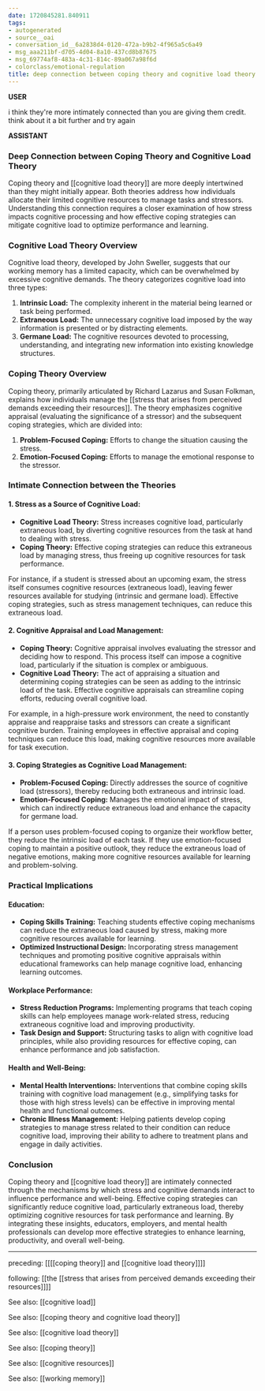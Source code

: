 ```yaml
---
date: 1720845281.840911
tags:
- autogenerated
- source__oai
- conversation_id__6a2838d4-0120-472a-b9b2-4f965a5c6a49
- msg_aaa211bf-d705-4d04-8a10-437cd8b87675
- msg_69774af8-483a-4c31-814c-89a067a98f6d
- colorclass/emotional-regulation
title: deep connection between coping theory and cognitive load theory
---
```


**USER**

i think they're more intimately connected than you are giving them credit. think about it a bit further and try again


**ASSISTANT**

### Deep Connection between Coping Theory and Cognitive Load Theory

Coping theory and [[cognitive load theory]] are more deeply intertwined than they might initially appear. Both theories address how individuals allocate their limited cognitive resources to manage tasks and stressors. Understanding this connection requires a closer examination of how stress impacts cognitive processing and how effective coping strategies can mitigate cognitive load to optimize performance and learning.

### Cognitive Load Theory Overview

Cognitive load theory, developed by John Sweller, suggests that our working memory has a limited capacity, which can be overwhelmed by excessive cognitive demands. The theory categorizes cognitive load into three types:

1. **Intrinsic Load:** The complexity inherent in the material being learned or task being performed.
2. **Extraneous Load:** The unnecessary cognitive load imposed by the way information is presented or by distracting elements.
3. **Germane Load:** The cognitive resources devoted to processing, understanding, and integrating new information into existing knowledge structures.

### Coping Theory Overview

Coping theory, primarily articulated by Richard Lazarus and Susan Folkman, explains how individuals manage the [[stress that arises from perceived demands exceeding their resources]]. The theory emphasizes cognitive appraisal (evaluating the significance of a stressor) and the subsequent coping strategies, which are divided into:

1. **Problem-Focused Coping:** Efforts to change the situation causing the stress.
2. **Emotion-Focused Coping:** Efforts to manage the emotional response to the stressor.

### Intimate Connection between the Theories

#### 1. **Stress as a Source of Cognitive Load:**
   - **Cognitive Load Theory:** Stress increases cognitive load, particularly extraneous load, by diverting cognitive resources from the task at hand to dealing with stress.
   - **Coping Theory:** Effective coping strategies can reduce this extraneous load by managing stress, thus freeing up cognitive resources for task performance.

   For instance, if a student is stressed about an upcoming exam, the stress itself consumes cognitive resources (extraneous load), leaving fewer resources available for studying (intrinsic and germane load). Effective coping strategies, such as stress management techniques, can reduce this extraneous load.

#### 2. **Cognitive Appraisal and Load Management:**
   - **Coping Theory:** Cognitive appraisal involves evaluating the stressor and deciding how to respond. This process itself can impose a cognitive load, particularly if the situation is complex or ambiguous.
   - **Cognitive Load Theory:** The act of appraising a situation and determining coping strategies can be seen as adding to the intrinsic load of the task. Effective cognitive appraisals can streamline coping efforts, reducing overall cognitive load.

   For example, in a high-pressure work environment, the need to constantly appraise and reappraise tasks and stressors can create a significant cognitive burden. Training employees in effective appraisal and coping techniques can reduce this load, making cognitive resources more available for task execution.

#### 3. **Coping Strategies as Cognitive Load Management:**
   - **Problem-Focused Coping:** Directly addresses the source of cognitive load (stressors), thereby reducing both extraneous and intrinsic load. 
   - **Emotion-Focused Coping:** Manages the emotional impact of stress, which can indirectly reduce extraneous load and enhance the capacity for germane load.

   If a person uses problem-focused coping to organize their workflow better, they reduce the intrinsic load of each task. If they use emotion-focused coping to maintain a positive outlook, they reduce the extraneous load of negative emotions, making more cognitive resources available for learning and problem-solving.

### Practical Implications

#### **Education:**
- **Coping Skills Training:** Teaching students effective coping mechanisms can reduce the extraneous load caused by stress, making more cognitive resources available for learning.
- **Optimized Instructional Design:** Incorporating stress management techniques and promoting positive cognitive appraisals within educational frameworks can help manage cognitive load, enhancing learning outcomes.

#### **Workplace Performance:**
- **Stress Reduction Programs:** Implementing programs that teach coping skills can help employees manage work-related stress, reducing extraneous cognitive load and improving productivity.
- **Task Design and Support:** Structuring tasks to align with cognitive load principles, while also providing resources for effective coping, can enhance performance and job satisfaction.

#### **Health and Well-Being:**
- **Mental Health Interventions:** Interventions that combine coping skills training with cognitive load management (e.g., simplifying tasks for those with high stress levels) can be effective in improving mental health and functional outcomes.
- **Chronic Illness Management:** Helping patients develop coping strategies to manage stress related to their condition can reduce cognitive load, improving their ability to adhere to treatment plans and engage in daily activities.

### Conclusion

Coping theory and [[cognitive load theory]] are intimately connected through the mechanisms by which stress and cognitive demands interact to influence performance and well-being. Effective coping strategies can significantly reduce cognitive load, particularly extraneous load, thereby optimizing cognitive resources for task performance and learning. By integrating these insights, educators, employers, and mental health professionals can develop more effective strategies to enhance learning, productivity, and overall well-being.


---

preceding: [[[[coping theory]] and [[cognitive load theory]]]]  


following: [[the [[stress that arises from perceived demands exceeding their resources]]]]

See also: [[cognitive load]]


See also: [[coping theory and cognitive load theory]]


See also: [[cognitive load theory]]


See also: [[coping theory]]


See also: [[cognitive resources]]


See also: [[working memory]]